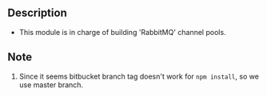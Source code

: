 ## Description

- This module is in charge of building 'RabbitMQ' channel pools.

## Note

1. Since it seems bitbucket branch tag doesn't work for `npm install`, so we use master branch.


